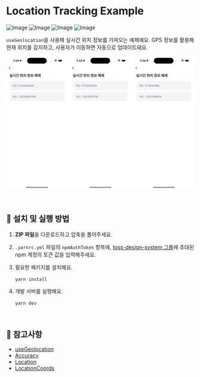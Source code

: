 # Location Tracking Example

![Image](https://github.com/user-attachments/assets/e3e87c6f-75f1-4ad8-9c0f-1a4a13666f9f)
![Image](https://github.com/user-attachments/assets/de8efa61-1879-4916-8373-3537e63312fe)
![Image](https://github.com/user-attachments/assets/62eb3e4d-a6e1-493e-b76e-69bad926c2d8)
![Image](https://github.com/user-attachments/assets/5af3b63b-bda7-4ddb-9ae9-8c90fe747baf)

`useGeolocation`을 사용해 실시간 위치 정보를 가져오는 예제예요. GPS 정보를 활용해 현재 위치를 감지하고, 사용자가 이동하면 자동으로 업데이트돼요.

![with-location-tracking-example-image](../assets/with-location-tracking-example-image.png)

<br />

## 🚀 설치 및 실행 방법

1. **ZIP 파일**을 다운로드하고 압축을 풀어주세요.

2. `.yarnrc.yml` 파일의 `npmAuthToken` 항목에, [toss-design-system 그룹](https://tossmini-docs.toss.im/tds-react-native/setup-npm/)에 초대된 npm 계정의 토큰 값을 입력해주세요.

3. 필요한 패키지를 설치해요.

   ```
   yarn install
   ```

4. 개발 서버를 실행해요.

   ```
   yarn dev
   ```

<br />

## 📌 참고사항

- [useGeolocation](https://developers-apps-in-toss.toss.im/bedrock/reference/framework/%EC%9C%84%EC%B9%98%20%EC%A0%95%EB%B3%B4/useGeolocation.html)
- [Accuracy](https://developers-apps-in-toss.toss.im/bedrock/reference/framework/%EC%9C%84%EC%B9%98%20%EC%A0%95%EB%B3%B4/Accuracy.html)
- [Location](https://developers-apps-in-toss.toss.im/bedrock/reference/framework/%EC%9C%84%EC%B9%98%20%EC%A0%95%EB%B3%B4/Location.html)
- [LocationCoords](https://developers-apps-in-toss.toss.im/bedrock/reference/framework/%EC%9C%84%EC%B9%98%20%EC%A0%95%EB%B3%B4/LocationCoords.html)
